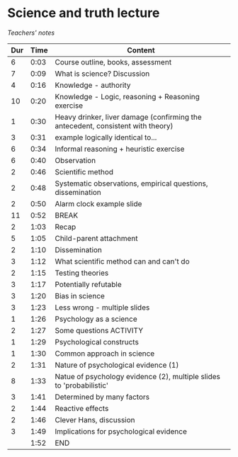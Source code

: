 # Science and truth lecture

_Teachers' notes_


| Dur | Time | Content|
| --- | ---- | ------ |
|  6  | 0:03 | Course outline, books, assessment  |
|  7  | 0:09 | What is science? Discussion |
|  4  | 0:16 | Knowledge - authority |
| 10  | 0:20 | Knowledge - Logic, reasoning + Reasoning exercise |
|  1  | 0:30 | Heavy drinker, liver damage (confirming the antecedent, consistent with theory) |
|  3  | 0:31 | example logically identical to... |
|  6  | 0:34 | Informal reasoning + heuristic exercise |
|  6  | 0:40 | Observation |
|  2  | 0:46 | Scientific method |
|  2  | 0:48 | Systematic observations, empirical questions, dissemination |
|  2  | 0:50 | Alarm clock example slide |
| 11  | 0:52 | BREAK |
|  2  | 1:03 | Recap |
|  5  | 1:05 | Child-parent attachment |
|  2  | 1:10 | Dissemination |
|  3  | 1:12 | What scientific method can and can't do |
|  2  | 1:15 | Testing theories |
|  3  | 1:17 | Potentially refutable |
|  3  | 1:20 | Bias in science |
|  3  | 1:23 | Less wrong - multiple slides |
|  1  | 1:26 | Psychology as a science |
|  2  | 1:27 | Some questions ACTIVITY |
|  1  | 1:29 | Psychological constructs |
|  1  | 1:30 | Common approach in science |
|  2  | 1:31 | Nature of psychological evidence (1) |
|  8  | 1:33 | Natue of psychology evidence (2), multiple slides to 'probabilistic' |
|  3  | 1:41 | Determined by many factors |
|  2  | 1:44 | Reactive effects |
|  2  | 1:46 | Clever Hans, discussion |
|  3  | 1:49 | Implications for psychological evidence |
|     | 1:52 | END |


